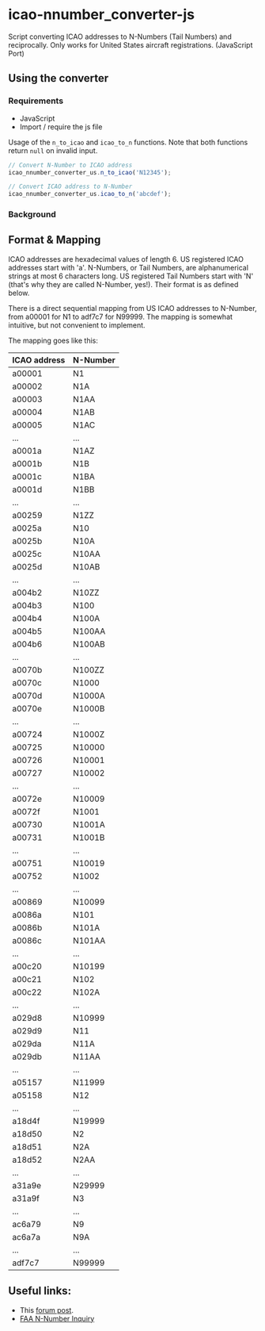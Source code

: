 # icao-nnumber_converter-js
Script converting ICAO addresses to N-Numbers (Tail Numbers) and reciprocally. Only works for United States aircraft registrations. (JavaScript Port)

## Using the converter

### Requirements

- JavaScript
- Import / require the js file



Usage of the `n_to_icao` and `icao_to_n` functions. Note that both functions return `null` on invalid input.

```javascript
// Convert N-Number to ICAO address
icao_nnumber_converter_us.n_to_icao('N12345');

// Convert ICAO address to N-Number
icao_nnumber_converter_us.icao_to_n('abcdef');
```

### Background
## Format & Mapping

ICAO addresses are hexadecimal values of length 6. US registered ICAO addresses start with 'a'. N-Numbers, or Tail Numbers, are alphanumerical strings at most 6 characters long. US registered Tail Numbers start with 'N' (that's why they are called N-Number, yes!). Their format is as defined below.

There is a direct sequential mapping from US ICAO addresses to N-Number, from a00001 for N1 to adf7c7 for N99999. The mapping is somewhat intuitive, but not convenient to implement.

The mapping goes like this:

| ICAO address | N-Number |
|--------------|----------|
| a00001       | N1       |
| a00002       | N1A      |
| a00003       | N1AA     |
| a00004       | N1AB     |
| a00005       | N1AC     |
| ...          | ...      |
| a0001a       | N1AZ     |
| a0001b       | N1B      |
| a0001c       | N1BA     |
| a0001d       | N1BB     |
| ...          | ...      |
| a00259       | N1ZZ     |
| a0025a       | N10      |
| a0025b       | N10A     |
| a0025c       | N10AA    |
| a0025d       | N10AB    |
| ...          | ...      |
| a004b2       | N10ZZ    |
| a004b3       | N100     |
| a004b4       | N100A    |
| a004b5       | N100AA   |
| a004b6       | N100AB   |
| ...          | ...      |
| a0070b       | N100ZZ   |
| a0070c       | N1000    |
| a0070d       | N1000A   |
| a0070e       | N1000B   |
| ...          | ...      |
| a00724       | N1000Z   |
| a00725       | N10000   |
| a00726       | N10001   |
| a00727       | N10002   |
| ...          | ...      |
| a0072e       | N10009   |
| a0072f       | N1001    |
| a00730       | N1001A   |
| a00731       | N1001B   |
| ...          | ...      |
| a00751       | N10019   |
| a00752       | N1002    |
| ...          | ...      |
| a00869       | N10099   |
| a0086a       | N101     |
| a0086b       | N101A    |
| a0086c       | N101AA   |
| ...          | ...      |
| a00c20       | N10199   |
| a00c21       | N102     |
| a00c22       | N102A    |
| ...          | ...      |
| a029d8       | N10999   |
| a029d9       | N11      |
| a029da       | N11A     |
| a029db       | N11AA    |
| ...          | ...      |
| a05157       | N11999   |
| a05158       | N12      |
| ...          | ...      |
| a18d4f       | N19999   |
| a18d50       | N2       |
| a18d51       | N2A      |
| a18d52       | N2AA     |
| ...          | ...      |
| a31a9e       | N29999   |
| a31a9f       | N3       |
| ...          | ...      |
| ac6a79       | N9       |
| ac6a7a       | N9A      |
| ...          | ...      |
| adf7c7       | N99999   |


## Useful links:
- This [forum post](https://discussions.flightaware.com/t/n-number-icao-address/18009).
- [FAA N-Number Inquiry](https://registry.faa.gov/aircraftinquiry/NNum_Inquiry.aspx)
